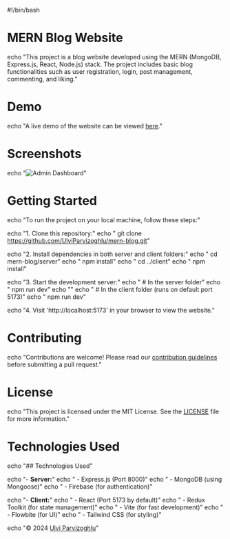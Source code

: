 #!/bin/bash

# MERN Blog Website

echo "This project is a blog website developed using the MERN (MongoDB, Express.js, React, Node.js) stack. The project includes basic blog functionalities such as user registration, login, post management, commenting, and liking."

# Demo

echo "A live demo of the website can be viewed [here](https://mern-bloog.onrender.com/)."

# Screenshots

echo "![Admin Dashboard](client/public/screenshots/home.png)"


# Getting Started

echo "To run the project on your local machine, follow these steps:"

echo "1. Clone this repository:"
echo "   git clone https://github.com/UlviParvizoghlu/mern-blog.git"

echo "2. Install dependencies in both server and client folders:"
echo "   cd mern-blog/server"
echo "   npm install"
echo "   cd ../client"
echo "   npm install"

echo "3. Start the development server:"
echo "   # In the server folder"
echo "   npm run dev"
echo ""
echo "   # In the client folder (runs on default port 5173)"
echo "   npm run dev"

echo "4. Visit 'http://localhost:5173' in your browser to view the website."

# Contributing

echo "Contributions are welcome! Please read our [contribution guidelines](CONTRIBUTING.md) before submitting a pull request."

# License

echo "This project is licensed under the MIT License. See the [LICENSE](LICENSE) file for more information."

# Technologies Used

echo "## Technologies Used"

echo "- **Server:**"
echo "  - Express.js (Port 8000)"
echo "  - MongoDB (using Mongoose)"
echo "  - Firebase (for authentication)"

echo "- **Client:**"
echo "  - React (Port 5173 by default)"
echo "  - Redux Toolkit (for state management)"
echo "  - Vite (for fast development)"
echo "  - Flowbite (for UI)"
echo "  - Tailwind CSS (for styling)"

echo "© 2024 [Ulvi Parvizoghlu](https://github.com/UlviParvizoghlu)"
